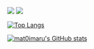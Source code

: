 <img src="https://img.shields.io/badge/Python-3776AB?style=flat-square&logo=Python&logoColor=FFFFFF"/>
<img src="https://img.shields.io/badge/Kotlin-7F52FF?style=flat-square&logo=Kotlin&logoColor=FFFFFF"/>

[![Top Langs](https://github-readme-stats.vercel.app/api/top-langs/?username=mat0imaru)](https://github.com/mat0imaru/github-readme-stats)

[![mat0imaru's GitHub stats](https://github-readme-stats.vercel.app/api?username=mat0imaru)](https://github.com/mat0imaru/github-readme-stats)
